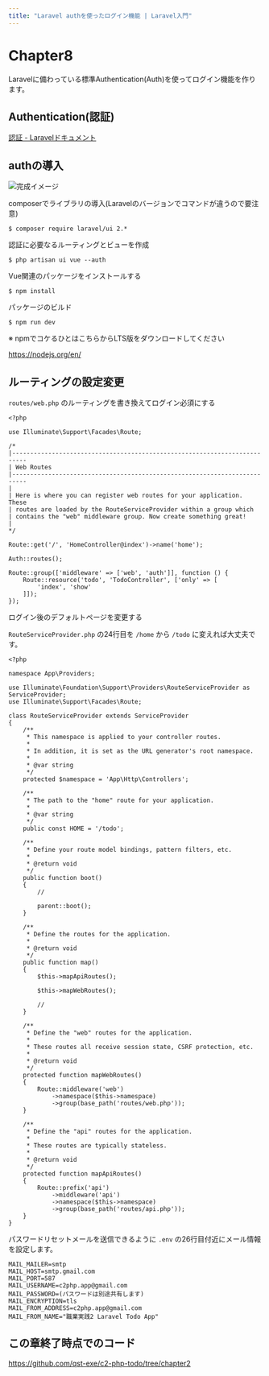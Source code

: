 ```yaml
---
title: "Laravel authを使ったログイン機能 | Laravel入門"
---
```


# Chapter8

Laravelに備わっている標準Authentication(Auth)を使ってログイン機能を作ります。

## Authentication(認証)

[認証 - Laravelドキュメント](https://readouble.com/laravel/7.x/ja/authentication.html)

## authの導入

![完成イメージ](https://storage.googleapis.com/zenn-user-upload/2n4i8rddvkciawf2m71r20xwh30k)

composerでライブラリの導入(Laravelのバージョンでコマンドが違うので要注意)

```
$ composer require laravel/ui 2.*
```

認証に必要なるルーティングとビューを作成

```
$ php artisan ui vue --auth
```

Vue関連のパッケージをインストールする

```
$ npm install
```

パッケージのビルド

```
$ npm run dev
```

※ npmでコケるひとはこちらからLTS版をダウンロードしてください

https://nodejs.org/en/

## ルーティングの設定変更

`routes/web.php` のルーティングを書き換えてログイン必須にする


```php:routes/web.php
<?php

use Illuminate\Support\Facades\Route;

/*
|--------------------------------------------------------------------------
| Web Routes
|--------------------------------------------------------------------------
|
| Here is where you can register web routes for your application. These
| routes are loaded by the RouteServiceProvider within a group which
| contains the "web" middleware group. Now create something great!
|
*/

Route::get('/', 'HomeController@index')->name('home');

Auth::routes();

Route::group(['middleware' => ['web', 'auth']], function () {
    Route::resource('todo', 'TodoController', ['only' => [
        'index', 'show'
    ]]);
});

```

ログイン後のデフォルトページを変更する

`RouteServiceProvider.php` の24行目を `/home` から `/todo` に変えれば大丈夫です。

```php:app/Providers/RouteServiceProvider.php
<?php

namespace App\Providers;

use Illuminate\Foundation\Support\Providers\RouteServiceProvider as ServiceProvider;
use Illuminate\Support\Facades\Route;

class RouteServiceProvider extends ServiceProvider
{
    /**
     * This namespace is applied to your controller routes.
     *
     * In addition, it is set as the URL generator's root namespace.
     *
     * @var string
     */
    protected $namespace = 'App\Http\Controllers';

    /**
     * The path to the "home" route for your application.
     *
     * @var string
     */
    public const HOME = '/todo';

    /**
     * Define your route model bindings, pattern filters, etc.
     *
     * @return void
     */
    public function boot()
    {
        //

        parent::boot();
    }

    /**
     * Define the routes for the application.
     *
     * @return void
     */
    public function map()
    {
        $this->mapApiRoutes();

        $this->mapWebRoutes();

        //
    }

    /**
     * Define the "web" routes for the application.
     *
     * These routes all receive session state, CSRF protection, etc.
     *
     * @return void
     */
    protected function mapWebRoutes()
    {
        Route::middleware('web')
            ->namespace($this->namespace)
            ->group(base_path('routes/web.php'));
    }

    /**
     * Define the "api" routes for the application.
     *
     * These routes are typically stateless.
     *
     * @return void
     */
    protected function mapApiRoutes()
    {
        Route::prefix('api')
            ->middleware('api')
            ->namespace($this->namespace)
            ->group(base_path('routes/api.php'));
    }
}
```

パスワードリセットメールを送信できるように `.env` の26行目付近にメール情報を設定します。

```
MAIL_MAILER=smtp
MAIL_HOST=smtp.gmail.com
MAIL_PORT=587
MAIL_USERNAME=c2php.app@gmail.com
MAIL_PASSWORD=(パスワードは別途共有します)
MAIL_ENCRYPTION=tls
MAIL_FROM_ADDRESS=c2php.app@gmail.com
MAIL_FROM_NAME="職業実践2 Laravel Todo App"
```


## この章終了時点でのコード

https://github.com/qst-exe/c2-php-todo/tree/chapter2
